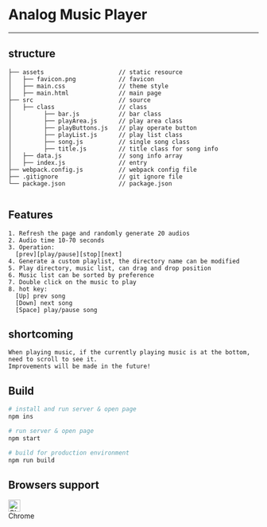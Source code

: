 # Analog Music Player
---
## structure
```
├── assets                     // static resource
│   ├── favicon.png            // favicon
│   ├── main.css               // theme style
│   ├── main.html              // main page
├── src                        // source
│   ├── class                  // class
│         ├── bar.js           // bar class
│         ├── playArea.js      // play area class
│         ├── playButtons.js   // play operate button
│         ├── playList.js      // play list class
│         ├── song.js          // single song class
│         ├── title.js         // title class for song info
│   ├── data.js                // song info array
│   ├── index.js               // entry
├── webpack.config.js          // webpack config file
├── .gitignore                 // git ignore file
└── package.json               // package.json


```
## Features

```
1. Refresh the page and randomly generate 20 audios
2. Audio time 10-70 seconds
3. Operation:
  [prev][play/pause][stop][next]
4. Generate a custom playlist, the directory name can be modified
5. Play directory, music list, can drag and drop position
6. Music list can be sorted by preference
7. Double click on the music to play
8. hot key:
  [Up] prev song
  [Down] next song
  [Space] play/pause song
```

## shortcoming

```
When playing music, if the currently playing music is at the bottom, need to scroll to see it.
Improvements will be made in the future!
```

## Build

```bash
# install and run server & open page
npm ins

# run server & open page
npm start

# build for production environment
npm run build
```

## Browsers support

[<img src="https://raw.githubusercontent.com/alrra/browser-logos/master/src/chrome/chrome_48x48.png" alt="Chrome" width="24px" height="24px" />](http://godban.github.io/browsers-support-badges/)</br>Chrome
